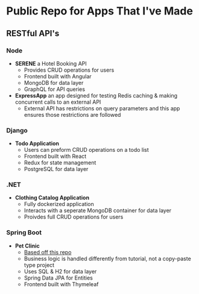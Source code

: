 # Public Repo for Apps That I've Made

## RESTful API's

### Node

- **SERENE** a Hotel Booking API
  - Provides CRUD operations for users
  - Frontend built with Angular
  - MongoDB for data layer
  - GraphQL for API queries
- **ExpressApp** an app designed for testing Redis caching & making concurrent calls to an external API
  - External API has restrictions on query parameters and this app ensures those restrictions are followed

### Django

- **Todo Application**
  - Users can preform CRUD operations on a todo list
  - Frontend built with React
  - Redux for state management
  - PostgreSQL for data layer

### .NET

- **Clothing Catalog Application**
  - Fully dockerized application
  - Interacts with a seperate MongoDB container for data layer
  - Proivdes full CRUD operations for users

### Spring Boot

- **Pet Clinic**
  - [Based off this repo](https://github.com/spring-projects/spring-petclinic.git)
  - Business logic is handled differently from tutorial, not a copy-paste type project
  - Uses SQL & H2 for data layer
  - Spring Data JPA for Entities
  - Frontend built with Thymeleaf
